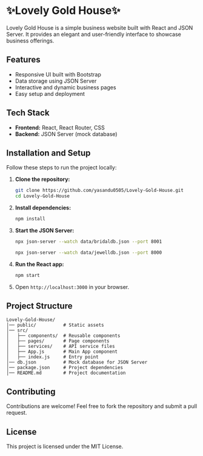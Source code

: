 # ✨Lovely Gold House✨

Lovely Gold House is a simple business website built with React and JSON Server. It provides an elegant and user-friendly interface to showcase business offerings.

## Features

- Responsive UI built with Bootstrap
- Data storage using JSON Server
- Interactive and dynamic business pages
- Easy setup and deployment

## Tech Stack

- **Frontend:** React, React Router, CSS
- **Backend:** JSON Server (mock database)

## Installation and Setup

Follow these steps to run the project locally:

1. **Clone the repository:**

   ```bash
   git clone https://github.com/yasandu0505/Lovely-Gold-House.git
   cd Lovely-Gold-House
   ```

2. **Install dependencies:**

   ```bash
   npm install
   ```

3. **Start the JSON Server:**

   ```bash
   npx json-server --watch data/bridaldb.json --port 8001
   ```
   ```bash
   npx json-server --watch data/jewelldb.json --port 8000
   ```

4. **Run the React app:**

   ```bash
   npm start
   ```

5. Open `http://localhost:3000` in your browser.

## Project Structure

```
Lovely-Gold-House/
│── public/          # Static assets
│── src/
│   ├── components/  # Reusable components
│   ├── pages/       # Page components
│   ├── services/    # API service files
│   ├── App.js       # Main App component
│   ├── index.js     # Entry point
│── db.json          # Mock database for JSON Server
│── package.json     # Project dependencies
│── README.md        # Project documentation
```

## Contributing

Contributions are welcome! Feel free to fork the repository and submit a pull request.

## License

This project is licensed under the MIT License.

